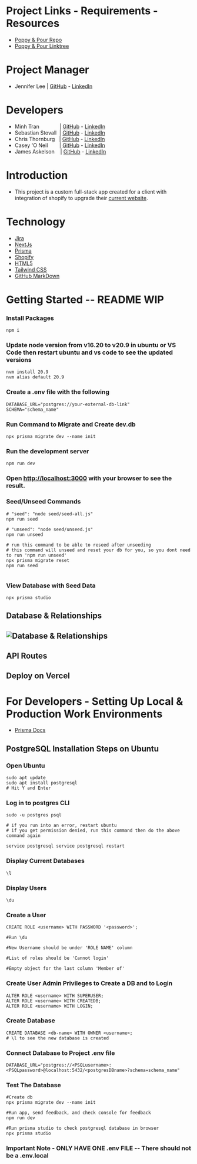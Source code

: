 # Project Links - Requirements - Resources
- [Poppy & Pour Repo](<https://github.com/itsmingyoo/poppy-and-pour/tree/main>)
- [Poppy & Pour Linktree](https://linktr.ee/poppyandpour)

# Project Manager
- Jennifer Lee | [GitHub](https://github.com/CodeJellee) - [LinkedIn](https://www.linkedin.com/in/lee-pac-swe/)
# Developers
- Minh Tran $~~~~~~~~~~~~~$| [GitHub](https://github.com/itsmingyoo) - [LinkedIn](https://www.linkedin.com/in/minh-tran-36501a251/)
- Sebastian Stovall $~$| [GitHub](https://github.com/SebastianStovall) - [LinkedIn](https://www.linkedin.com/in/sebastian-stovall-a17a8a211/)
- Chris Thornburg $~~$|  [GitHub](https://github.com/CJThornburg) - [LinkedIn](https://www.linkedin.com/in/chris-thornburg-swe/)
- Casey 'O Neil $~~~~~~~$| [GitHub](https://github.com/Spoctex) - [LinkedIn](https://www.linkedin.com/in/casey-o-neil-993b7228a/)
- James Askelson $~~~$| [GitHub](https://github.com/JamesAskelson) - [LinkedIn](https://www.linkedin.com/in/james-askelson-bb4b6928a/)

# Introduction
- This project is a custom full-stack app created for a client with integration of shopify to upgrade their [current website](https://poppyandpour.com/).

# Technology
- [Jira](https://www.atlassian.com/software/jira)
- [NextJs](https://nextjs.org/)
- [Prisma](https://www.prisma.io/)
- [Shopify](https://www.shopify.com/)
- [HTML5](https://html.com/html5/)
- [Tailwind CSS](https://tailwindcss.com/)
- [GitHub MarkDown](https://docs.github.com/en/get-started/writing-on-github/getting-started-with-writing-and-formatting-on-github/basic-writing-and-formatting-syntax)

# Getting Started -- README WIP

###  Install Packages
```
npm i
```

###  Update node version from v16.20 to v20.9 in ubuntu or VS Code then restart ubuntu and vs code to see the updated versions
```
nvm install 20.9
nvm alias default 20.9
```

###  Create a .env file with the following
```
DATABASE_URL="postgres://your-external-db-link"
SCHEMA="schema_name"
```

###  Run Command to Migrate and Create dev.db
```
npx prisma migrate dev --name init
```

###  Run the development server
```
npm run dev
```

###  Open [http://localhost:3000](http://localhost:3000) with your browser to see the result.

###  Seed/Unseed Commands
```
# "seed": "node seed/seed-all.js"
npm run seed

# "unseed": "node seed/unseed.js"
npm run unseed

# run this command to be able to reseed after unseeding
# this command will unseed and reset your db for you, so you dont need to run 'npm run unseed'
npx prisma migrate reset
npm run seed


```

###  View Database with Seed Data
```
npx prisma studio
```

## Database & Relationships
## ![Database & Relationships](https://i.imgur.com/mX43A8u.png)

## API Routes

## Deploy on Vercel

# For Developers - Setting Up Local & Production Work Environments
- [Prisma Docs](https://www.prisma.io/dataguide/postgresql/setting-up-a-local-postgresql-database)

## PostgreSQL Installation Steps on Ubuntu
###  Open Ubuntu
```
sudo apt update
sudo apt install postgresql
# Hit Y and Enter
```

###  Log in to postgres CLI
```
sudo -u postgres psql

# if you run into an error, restart ubuntu
# if you get permission denied, run this command then do the above command again

service postgresql service postgresql restart
```
### Display Current Databases
```
\l
```

###  Display Users
```
\du
```

###  Create a User
```
CREATE ROLE <username> WITH PASSWORD '<password>';

#Run \du

#New Username should be under 'ROLE NAME' column

#List of roles should be 'Cannot login'

#Empty object for the last column 'Member of'
```

###  Create User Admin Privileges to Create a DB and to Login
```
ALTER ROLE <username> WITH SUPERUSER;
ALTER ROLE <username> WITH CREATEDB;
ALTER ROLE <username> WITH LOGIN;
```

###  Create Database
```
CREATE DATABASE <db-name> WITH OWNER <username>;
# \l to see the new database is created
```

###  Connect Database to Project .env file
```
DATABASE_URL="postgres://<PSQLusername>:<PSQLpassword>@localhost:5432/<postgresDBname>?schema=schema_name"
```

###  Test The Database
```
#Create db
npx prisma migrate dev --name init

#Run app, send feedback, and check console for feedback
npm run dev

#Run prisma studio to check postgresql database in browser
npx prisma studio
```

###  **Important Note** - **ONLY HAVE ONE .env FILE -- There should not be a .env.local**

